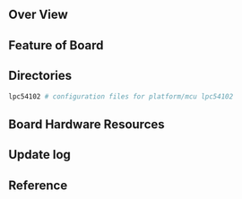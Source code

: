 ## Over View

## Feature of Board

## Directories

```sh
lpc54102 # configuration files for platform/mcu lpc54102
```

## Board Hardware Resources

## Update log

## Reference
